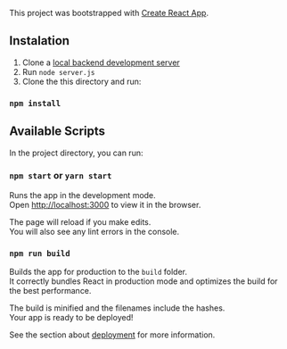 This project was bootstrapped with [Create React App](https://github.com/facebook/create-react-app).

## Instalation

1. Clone a [local backend development server](https://github.com/udacity/reactnd-project-readable-starter)
2. Run `node server.js`
3. Clone the this directory and run:

### `npm install`

## Available Scripts

In the project directory, you can run:

### `npm start` or `yarn start`

Runs the app in the development mode.<br>
Open [http://localhost:3000](http://localhost:3000) to view it in the browser.

The page will reload if you make edits.<br>
You will also see any lint errors in the console.


### `npm run build`

Builds the app for production to the `build` folder.<br>
It correctly bundles React in production mode and optimizes the build for the best performance.

The build is minified and the filenames include the hashes.<br>
Your app is ready to be deployed!

See the section about [deployment](https://facebook.github.io/create-react-app/docs/deployment) for more information.
